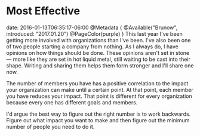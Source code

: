# Most Effective
date: 2016-01-13T06:35:17-06:00
@Metadata {
  @Available("Brunow", introduced: "2017.01.20")
  @PageColor(purple)
}
This last year I've been getting more involved with organizations than I've been. I've also been one of two people starting a company from nothing. As I always do, I have opinions on how things should be done. These opinions aren't set in stone &mdash; more like they are set in hot liquid metal, still waiting to be cast into their shape. Writing and sharing them helps them form stronger and I'll share one now.

The number of members you have has a positive correlation to the impact your organization can make until a certain point. At that point, each member you have reduces your impact. That point is different for every organization because every one has different goals and members.

I'd argue the best way to figure out the right number is to work backwards. Figure out what impact you want to make and then figure out the minimum number of people you need to do it.
